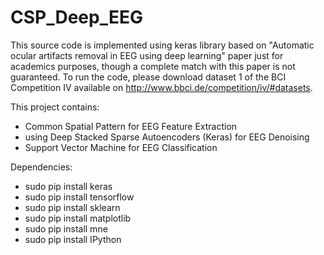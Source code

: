 # CSP_Deep_EEG
This source code is implemented using keras library based on "Automatic ocular artifacts removal in EEG using deep learning" paper just for academics purposes, though a complete match with this paper is not guaranteed. To run the code, please download dataset 1 of the BCI Competition IV available on http://www.bbci.de/competition/iv/#datasets.

This project contains:
- Common Spatial Pattern for EEG Feature Extraction
- using Deep Stacked Sparse Autoencoders (Keras) for EEG Denoising
- Support Vector Machine for EEG Classification

Dependencies:
- sudo pip install keras
- sudo pip install tensorflow
- sudo pip install sklearn
- sudo pip install matplotlib
- sudo pip install mne
- sudo pip install IPython
